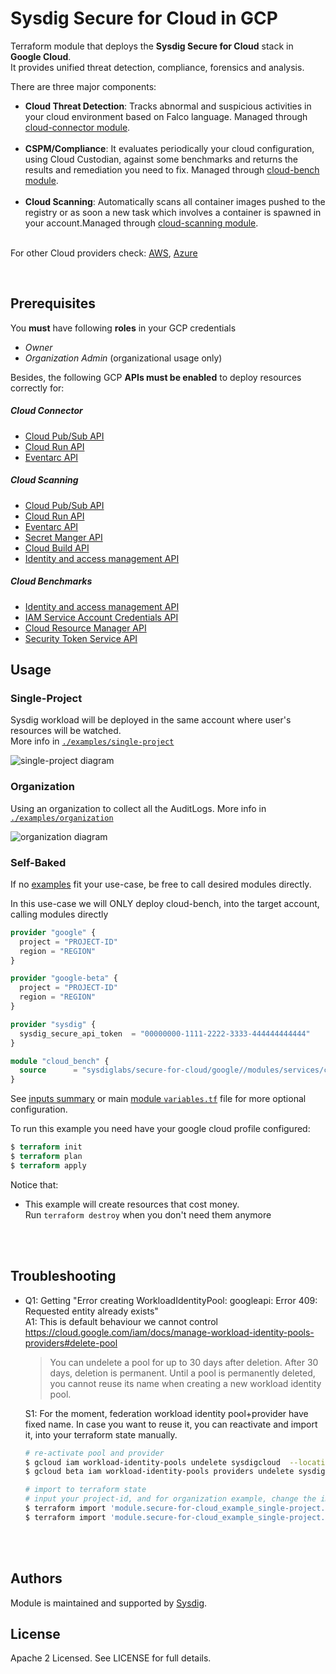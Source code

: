 # Sysdig Secure for Cloud in GCP

Terraform module that deploys the **Sysdig Secure for Cloud** stack in **Google Cloud**.
<br/>It provides unified threat detection, compliance, forensics and analysis.

There are three major components:

* **Cloud Threat Detection**: Tracks abnormal and suspicious activities in your cloud environment based on Falco language. Managed through [cloud-connector module](https://github.com/sysdiglabs/terraform-aws-secure-for-cloud/tree/master/modules/services/cloud-connector).
<br/><br/>
* **CSPM/Compliance**: It evaluates periodically your cloud configuration, using Cloud Custodian, against some benchmarks and returns the results and remediation you need to fix. Managed through [cloud-bench module](https://github.com/sysdiglabs/terraform-aws-secure-for-cloud/tree/master/modules/services/cloud-bench).
  <br/><br/>
* **Cloud Scanning**: Automatically scans all container images pushed to the registry or as soon a new task which involves a container is spawned in your account.Managed through [cloud-scanning module](https://github.com/sysdiglabs/terraform-aws-secure-for-cloud/tree/master/modules/services/cloud-scanning).
  <br/><br/>

For other Cloud providers check: [AWS](https://github.com/sysdiglabs/terraform-aws-secure-for-cloud), [Azure](https://github.com/sysdiglabs/terraform-azurerm-secure-for-cloud)

<br/>

## Prerequisites

You **must** have following **roles** in your GCP credentials
* _Owner_
* _Organization Admin_ (organizational usage only)

Besides, the following GCP **APIs must be enabled** to deploy resources correctly for:

##### Cloud Connector
* [Cloud Pub/Sub API](https://console.cloud.google.com/marketplace/product/google/pubsub.googleapis.com)
* [Cloud Run API](https://console.cloud.google.com/marketplace/product/google/run.googleapis.com)
* [Eventarc API](https://console.cloud.google.com/marketplace/product/google/eventarc.googleapis.com)

##### Cloud Scanning
* [Cloud Pub/Sub API](https://console.cloud.google.com/marketplace/product/google/pubsub.googleapis.com)
* [Cloud Run API](https://console.cloud.google.com/marketplace/product/google/run.googleapis.com)
* [Eventarc API](https://console.cloud.google.com/marketplace/product/google/eventarc.googleapis.com)
* [Secret Manger API](https://console.cloud.google.com/marketplace/product/google/secretmanager.googleapis.com)
* [Cloud Build API](https://console.cloud.google.com/marketplace/product/google/cloudbuild.googleapis.com)
* [Identity and access management API](https://console.cloud.google.com/marketplace/product/google/iam.googleapis.com)

##### Cloud Benchmarks
* [Identity and access management API](https://console.cloud.google.com/marketplace/product/google/iam.googleapis.com)
* [IAM Service Account Credentials API](https://console.cloud.google.com/marketplace/product/google/iamcredentials.googleapis.com)
* [Cloud Resource Manager API](https://console.cloud.google.com/marketplace/product/google/cloudresourcemanager.googleapis.com)
* [Security Token Service API](https://console.cloud.google.com/marketplace/product/google/sts.googleapis.com)


## Usage

### Single-Project

Sysdig workload will be deployed in the same account where user's resources will be watched.<br/>
More info in [`./examples/single-project`](https://github.com/sysdiglabs/terraform-google-secure-for-cloud/tree/master/examples/single-project)

![single-project diagram](https://raw.githubusercontent.com/sysdiglabs/terraform-google-secure-for-cloud/master/examples/single-project/diagram-single.png)

### Organization

Using an organization to collect all the AuditLogs.
More info in [`./examples/organization`](https://github.com/sysdiglabs/terraform-google-secure-for-cloud/tree/master/examples/organization)

![organization diagram](https://raw.githubusercontent.com/sysdiglabs/terraform-google-secure-for-cloud/master/examples/organization/diagram-org.png)

### Self-Baked

If no [examples](https://github.com/sysdiglabs/terraform-google-secure-for-cloud/tree/master/examples) fit your use-case, be free to call desired modules directly.

In this use-case we will ONLY deploy cloud-bench, into the target account, calling modules directly

```terraform
provider "google" {
  project = "PROJECT-ID"
  region = "REGION"
}

provider "google-beta" {
  project = "PROJECT-ID"
  region = "REGION"
}

provider "sysdig" {
  sysdig_secure_api_token  = "00000000-1111-2222-3333-444444444444"
}

module "cloud_bench" {
  source      = "sysdiglabs/secure-for-cloud/google//modules/services/cloud-bench"
}

```
See [inputs summary](#inputs) or main [module `variables.tf`](https://github.com/sysdiglabs/terraform-google-secure-for-cloud/tree/master/variables.tf) file for more optional configuration.

To run this example you need have your google cloud profile configured:
```terraform
$ terraform init
$ terraform plan
$ terraform apply
```

Notice that:
* This example will create resources that cost money.<br/>Run `terraform destroy` when you don't need them anymore


<br/><br/>
## Troubleshooting

- Q1: Getting "Error creating WorkloadIdentityPool: googleapi: Error 409: Requested entity already exists"<br/>
  A1: This is default behaviour we cannot control
  https://cloud.google.com/iam/docs/manage-workload-identity-pools-providers#delete-pool
    > You can undelete a pool for up to 30 days after deletion. After 30 days, deletion is permanent. Until a pool is permanently deleted, you cannot reuse its   name when creating a new workload identity pool.<br/>

  S1: For the moment, federation workload identity pool+provider have fixed name. In case you want to reuse it, you can reactivate and import it, into your terraform state manually.
  ```bash
  # re-activate pool and provider
  $ gcloud iam workload-identity-pools undelete sysdigcloud  --location=global
  $ gcloud beta iam workload-identity-pools providers undelete sysdigcloud --workload-identity-pool="sysdigcloud" --location=global

  # import to terraform state
  # input your project-id, and for organization example, change the import resource accordingly
  $ terraform import 'module.secure-for-cloud_example_single-project.module.cloud_bench[0].module.trust_relationship["<YOUR_PROJECT_ID>"].google_iam_workload_identity_pool.pool' sysdigcloud
  $ terraform import 'module.secure-for-cloud_example_single-project.module.cloud_bench[0].module.trust_relationship["<YOUR_PROJECT_ID>"].google_iam_workload_identity_pool_provider.pool_provider' sysdigcloud/sysdigcloud
   ```



<br/><br/>
## Authors

Module is maintained and supported by [Sysdig](https://sysdig.com).

## License

Apache 2 Licensed. See LICENSE for full details.
